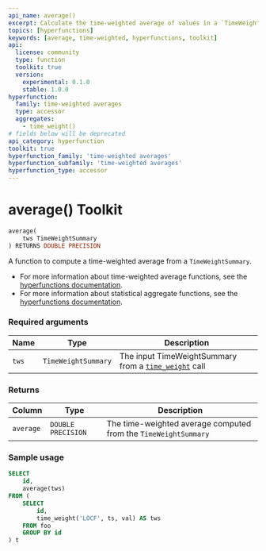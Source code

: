```yaml
---
api_name: average()
excerpt: Calculate the time-weighted average of values in a `TimeWeightSummary`
topics: [hyperfunctions]
keywords: [average, time-weighted, hyperfunctions, toolkit]
api:
  license: community
  type: function
  toolkit: true
  version:
    experimental: 0.1.0
    stable: 1.0.0
hyperfunction:
  family: time-weighted averages
  type: accessor
  aggregates:
    - time_weight()
# fields below will be deprecated
api_category: hyperfunction
toolkit: true
hyperfunction_family: 'time-weighted averages'
hyperfunction_subfamily: 'time-weighted averages'
hyperfunction_type: accessor
---
```


# average() <tag type="toolkit">Toolkit</tag>

```SQL
average(
    tws TimeWeightSummary
) RETURNS DOUBLE PRECISION
```

A function to compute a time-weighted average from a `TimeWeightSummary`.

*   For more information about time-weighted average functions, see the
    [hyperfunctions documentation][hyperfunctions-time-weight-average].
*   For more information about statistical aggregate functions, see the
    [hyperfunctions documentation][hyperfunctions-stats-agg].

### Required arguments

|Name|Type|Description|
|-|-|-|
|`tws`|`TimeWeightSummary`|The input TimeWeightSummary from a [`time_weight`][time_weight] call|

### Returns

|Column|Type|Description|
|-|-|-|
|`average`|`DOUBLE PRECISION`|The time-weighted average computed from the `TimeWeightSummary`|

### Sample usage

```SQL
SELECT
    id,
    average(tws)
FROM (
    SELECT
        id,
        time_weight('LOCF', ts, val) AS tws
    FROM foo
    GROUP BY id
) t
```

[hyperfunctions-time-weight-average]: /timescaledb/:currentVersion:/how-to-guides/hyperfunctions/time-weighted-averages/
[hyperfunctions-stats-agg]: /timescaledb/:currentVersion:/how-to-guides/hyperfunctions/stats-aggs/
[time_weight]: /api/:currentVersion:/hyperfunctions/time-weighted-averages/time_weight/
